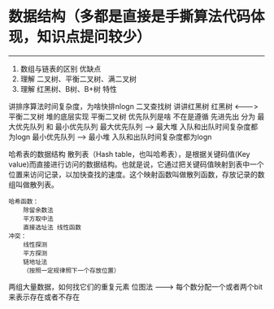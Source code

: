 # 数据结构（多都是直接是手撕算法代码体现，知识点提问较少）
---
1. 数组与链表的区别 优缺点
2. 理解 二叉树、平衡二叉树、满二叉树
3. 理解 红黑树、B树、B+树 特性

讲排序算法时间复杂度，为啥快排nlogn
    二叉查找树
讲讲红黑树
    红黑树 <---> 平衡二叉树
堆的底层实现
    平衡二叉树
优先队列是啥
    不在是遵循 先进先出
    分为 最大优先队列 和 最小优先队列
    最大优先队列 --> 最大堆 入队和出队时间复杂度都为logn
    最小优先队列 --> 最小堆 入队和出队时间复杂度都为logn

哈希表的数据结构
散列表（Hash table，也叫哈希表），是根据关键码值(Key value)而直接进行访问的数据结构。也就是说，它通过把关键码值映射到表中一个位置来访问记录，以加快查找的速度。这个映射函数叫做散列函数，存放记录的数组叫做散列表。

    哈希函数：
        除留余数法
        平方取中法
        直接选址法 线性函数
    冲突：
        线性探测
        平方探测
        链地址法
        （按照一定规律照下一个存放位置）

两组大量数据，如何找它们的重复元素
    位图法 ---> 每个数分配一个或者两个bit来表示存在或者不存在
